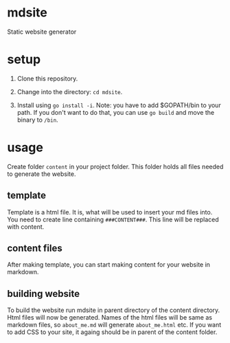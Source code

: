 # mdsite
Static website generator

# setup
1. Clone this repository.

2. Change into the directory: `cd mdsite`.

3. Install using `go install -i`. Note: you have to add $GOPATH/bin to your path. If you don't want to do that, you can use `go build` and move the binary to `/bin`.

# usage
Create folder `content` in your project folder. This folder holds all files needed to generate the website.

## template
Template is a html file. It is, what will be used to insert your md files into. You need to create line containing `###CONTENT###`. This line will be replaced with content.

## content files
After making template, you can start making content for your website in markdown.

## building website
To build the website run mdsite in parent directory of the content directory. Html files will now be generated. Names of the html files will be same as markdown files, so `about_me.md` will generate `about_me.html` etc.
If you want to add CSS to your site, it againg should be in parent of the content folder.
